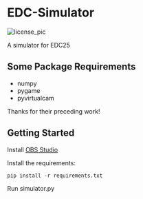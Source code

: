 # EDC-Simulator

![license_pic](https://img.shields.io/badge/license-MIT-blue)

A simulator for EDC25

## Some Package Requirements

- numpy
- pygame
- pyvirtualcam

Thanks for their preceding work!

## Getting Started

Install [OBS Studio](https://obsproject.com/)

Install the requirements:
```
pip install -r requirements.txt
```

Run simulator.py